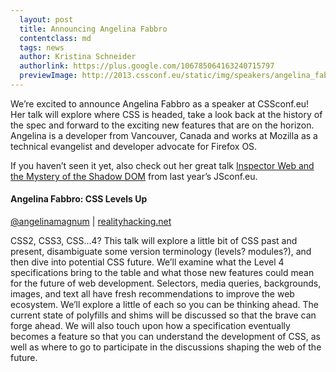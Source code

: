 ```yaml
---
  layout: post
  title: Announcing Angelina Fabbro
  contentclass: md
  tags: news
  author: Kristina Schneider
  authorlink: https://plus.google.com/106785064163240715797
  previewImage: http://2013.cssconf.eu/static/img/speakers/angelina_fabbro_300.jpg
---
```


We’re excited to announce Angelina Fabbro as a speaker at CSSconf.eu! Her talk will explore where CSS is headed, take a look back at the history of the spec and forward to the exciting new features that are on the horizon. Angelina is a developer from Vancouver, Canada and works at Mozilla as a technical evangelist and developer advocate for Firefox OS.

If you haven’t seen it yet, also check out her great talk <a href="http://www.youtube.com/watch?v=JNjnv-Gcpnw">Inspector Web and the Mystery of the Shadow DOM</a> from last year’s JSconf.eu.

<h4 class="h4">Angelina Fabbro: CSS Levels Up</h4>
<p class="details">
  <a href="https://twitter.com/angelinamagnum" target="_blank">@angelinamagnum</a> | <a href="http://realityhacking.net" target="_blank">realityhacking.net</a>
</p>
<p>
  CSS2, CSS3, CSS…4? This talk will explore a little bit of CSS past and present, disambiguate some version terminology (levels? modules?), and then dive into potential CSS future. We’ll examine what the Level 4 specifications bring to the table and what those new features could mean for the future of web development. Selectors, media queries, backgrounds, images, and text all have fresh recommendations to improve the web ecosystem. We’ll explore a little of each so you can be thinking ahead. The current state of polyfills and shims will be discussed so that the brave can forge ahead. We will also touch upon how a specification eventually becomes a feature so that you can understand the development of CSS, as well as where to go to participate in the discussions shaping the web of the future.
</p>


